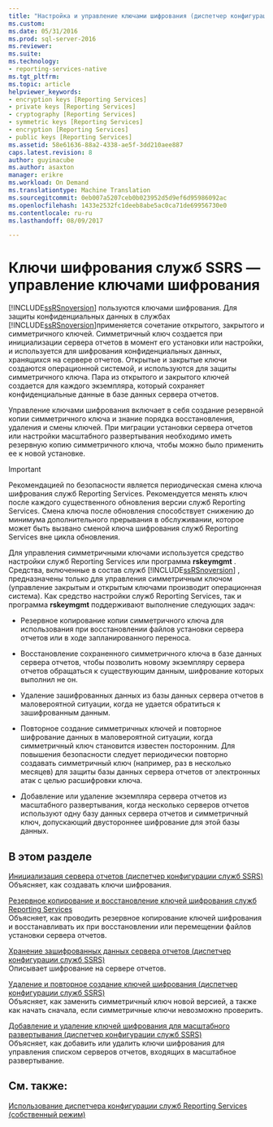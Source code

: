 ```yaml
---
title: "Настройка и управление ключами шифрования (диспетчер конфигурации служб SSRS) | Документы Microsoft"
ms.custom: 
ms.date: 05/31/2016
ms.prod: sql-server-2016
ms.reviewer: 
ms.suite: 
ms.technology:
- reporting-services-native
ms.tgt_pltfrm: 
ms.topic: article
helpviewer_keywords:
- encryption keys [Reporting Services]
- private keys [Reporting Services]
- cryptography [Reporting Services]
- symmetric keys [Reporting Services]
- encryption [Reporting Services]
- public keys [Reporting Services]
ms.assetid: 58e61636-88a2-4338-ae5f-3dd210aee887
caps.latest.revision: 8
author: guyinacube
ms.author: asaxton
manager: erikre
ms.workload: On Demand
ms.translationtype: Machine Translation
ms.sourcegitcommit: 0eb007a5207ceb0b023952d5d9ef6d95986092ac
ms.openlocfilehash: 1433e2532fc1deeb8abe5ac0ca71de69956730e0
ms.contentlocale: ru-ru
ms.lasthandoff: 08/09/2017

---
```

# <a name="ssrs-encryption-keys---manage-encryption-keys"></a>Ключи шифрования служб SSRS — управление ключами шифрования
  [!INCLUDE[ssRSnoversion](../../includes/ssrsnoversion-md.md)] пользуются ключами шифрования. Для защиты конфиденциальных данных в службах [!INCLUDE[ssRSnoversion](../../includes/ssrsnoversion-md.md)]применяется сочетание открытого, закрытого и симметричного ключей. Симметричный ключ создается при инициализации сервера отчетов в момент его установки или настройки, и используется для шифрования конфиденциальных данных, хранящихся на сервере отчетов. Открытые и закрытые ключи создаются операционной системой, и используются для защиты симметричного ключа. Пара из открытого и закрытого ключей создается для каждого экземпляра, который сохраняет конфиденциальные данные в базе данных сервера отчетов.  
  
 Управление ключами шифрования включает в себя создание резервной копии симметричного ключа и знание порядка восстановления, удаления и смены ключей. При миграции установки сервера отчетов или настройки масштабного развертывания необходимо иметь резервную копию симметричного ключа, чтобы можно было применить ее к новой установке.  
  
> [!IMPORTANT]  
>  Рекомендацией по безопасности является периодическая смена ключа шифрования служб Reporting Services. Рекомендуется менять ключ после каждого существенного обновления версии служб Reporting Services. Смена ключа после обновления способствует снижению до минимума дополнительного прерывания в обслуживании, которое может быть вызвано сменой ключа шифрования служб Reporting Services вне цикла обновления.  
  
 Для управления симметричными ключами используется средство настройки служб Reporting Services или программа **rskeymgmt** . Средства, включенные в состав служб [!INCLUDE[ssRSnoversion](../../includes/ssrsnoversion-md.md)] , предназначены только для управления симметричным ключом (управление закрытым и открытым ключами производит операционная система). Как средство настройки служб Reporting Services, так и программа **rskeymgmt** поддерживают выполнение следующих задач:  
  
-   Резервное копирование копии симметричного ключа для использования при восстановлении файлов установки сервера отчетов или в ходе запланированного переноса.  
  
-   Восстановление сохраненного симметричного ключа в базе данных сервера отчетов, чтобы позволить новому экземпляру сервера отчетов обращаться к существующим данным, шифрование которых выполнил не он.  
  
-   Удаление зашифрованных данных из базы данных сервера отчетов в маловероятной ситуации, когда не удается обратиться к зашифрованным данным.  
  
-   Повторное создание симметричных ключей и повторное шифрование данных в маловероятной ситуации, когда симметричный ключ становится известен посторонним. Для повышения безопасности следует периодически повторно создавать симметричный ключ (например, раз в несколько месяцев) для защиты базы данных сервера отчетов от электронных атак с целью расшифровки ключа.  
  
-   Добавление или удаление экземпляра сервера отчетов из масштабного развертывания, когда несколько серверов отчетов используют одну базу данных сервера отчетов и симметричный ключ, допускающий двустороннее шифрование для этой базы данных.  
  
## <a name="in-this-section"></a>В этом разделе  
 [Инициализация сервера отчетов (диспетчер конфигурации служб SSRS)](../../reporting-services/install-windows/ssrs-encryption-keys-initialize-a-report-server.md)  
 Объясняет, как создавать ключи шифрования.  
  
 [Резервное копирование и восстановление ключей шифрования служб Reporting Services](../../reporting-services/install-windows/ssrs-encryption-keys-back-up-and-restore-encryption-keys.md)  
 Объясняет, как проводить резервное копирование ключей шифрования и восстанавливать их при восстановлении или перемещении файлов установки сервера отчетов.  
  
 [Хранение зашифрованных данных сервера отчетов (диспетчер конфигурации служб SSRS)](../../reporting-services/install-windows/ssrs-encryption-keys-store-encrypted-report-server-data.md)  
 Описывает шифрование на сервере отчетов.  
  
 [Удаление и повторное создание ключей шифрования (диспетчер конфигурации служб SSRS)](../../reporting-services/install-windows/ssrs-encryption-keys-delete-and-re-create-encryption-keys.md)  
 Объясняет, как заменить симметричный ключ новой версией, а также как начать сначала, если симметричные ключи невозможно проверить.  
  
 [Добавление и удаление ключей шифрования для масштабного развертывания (диспетчер конфигурации служб SSRS)](../../reporting-services/install-windows/add-and-remove-encryption-keys-for-scale-out-deployment.md)  
 Объясняет, как добавить или удалить ключи шифрования для управления списком серверов отчетов, входящих в масштабное развертывание.  
  
## <a name="see-also"></a>См. также:  
[Использование диспетчера конфигурации служб Reporting Services (собственный режим)](../../reporting-services/install-windows/reporting-services-configuration-manager-native-mode.md)

